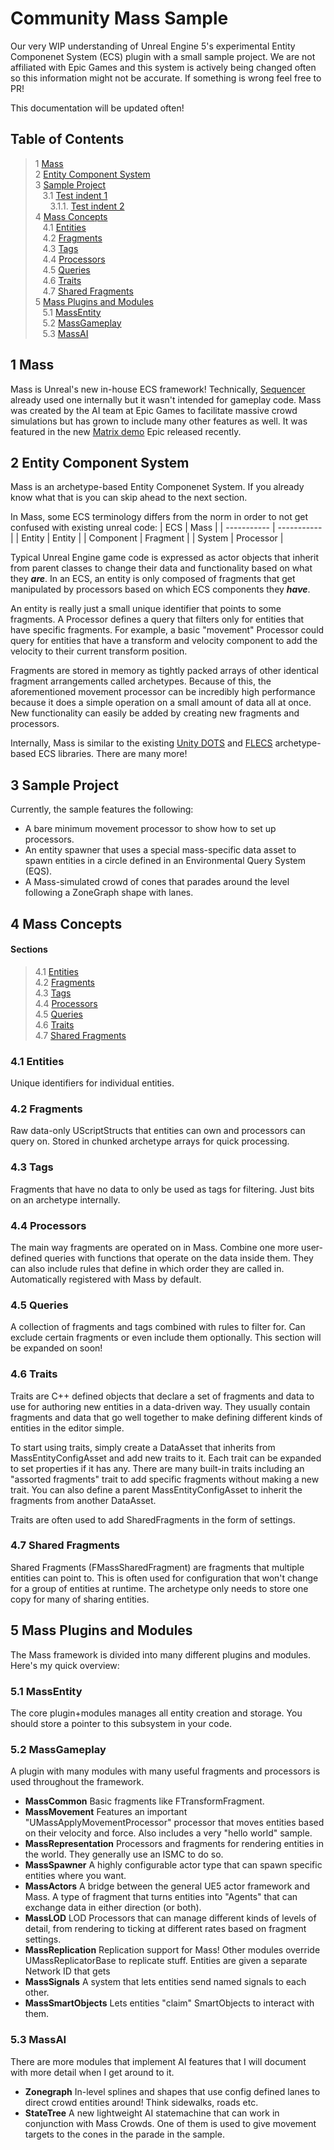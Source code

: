 # Community Mass Sample
Our very WIP understanding of Unreal Engine 5's experimental Entity Componenet System (ECS) plugin with a small sample project. We are not affiliated with Epic Games and this system is actively being changed often so this information might not be accurate.
If something is wrong feel free to PR!

This documentation will be updated often!

<!--- Introduce here table of contents -->
<a name="tocs"></a>
## Table of Contents
> 1 [Mass](#mass)  
> 2 [Entity Component System](#ecs)  
> 3 [Sample Project](#sample)  
> &nbsp;&nbsp;&nbsp;3.1 [Test indent 1](#tocs)  
> &nbsp;&nbsp;&nbsp;&nbsp;&nbsp;&nbsp;3.1.1. [Test indent 2](#tocs)  
> 4 [Mass Concepts](#massconcepts)  
> &nbsp;&nbsp;&nbsp;4.1 [Entities](#mass-entities)   
> &nbsp;&nbsp;&nbsp;4.2 [Fragments](#mass-fragments)  
> &nbsp;&nbsp;&nbsp;4.3 [Tags](#mass-tags)  
> &nbsp;&nbsp;&nbsp;4.4 [Processors](#mass-processors)  
> &nbsp;&nbsp;&nbsp;4.5 [Queries](#mass-queries)  
> &nbsp;&nbsp;&nbsp;4.6 [Traits](#mass-traits)  
> &nbsp;&nbsp;&nbsp;4.7 [Shared Fragments](#mass-sf)  
> 5 [Mass Plugins and Modules](#mass-pm)  
> &nbsp;&nbsp;&nbsp;5.1 [MassEntity](#mass-pm-me)  
> &nbsp;&nbsp;&nbsp;5.2 [MassGameplay](#mass-pm-gp)  
> &nbsp;&nbsp;&nbsp;5.3 [MassAI](#mass-pm-ai)  

<a name="mass"></a>
## 1 Mass
Mass is Unreal's new in-house ECS framework! Technically, [Sequencer](https://docs.unrealengine.com/4.26/en-US/AnimatingObjects/Sequencer/Overview/) already used one internally but it wasn't intended for gameplay code. Mass was created by the AI team at Epic Games to facilitate massive crowd simulations but has grown to include many other features as well. It was featured in the new [Matrix demo](https://www.unrealengine.com/en-US/blog/introducing-the-matrix-awakens-an-unreal-engine-5-experience) Epic released recently.

<a name="ecs"></a>
## 2 Entity Component System 
Mass is an archetype-based Entity Componenet System. If you already know what that is you can skip ahead to the next section.

In Mass, some ECS terminology differs from the norm in order to not get confused with existing unreal code:
| ECS | Mass |
| ----------- | ----------- |
| Entity | Entity |
| Component | Fragment | 
| System | Processor | 

Typical Unreal Engine game code is expressed as actor objects that inherit from parent classes to change their data and functionality based on what they ***are***. 
In an ECS, an entity is only composed of fragments that get manipulated by processors based on which ECS components they ***have***. 

An entity is really just a small unique identifier that points to some fragments. A Processor defines a query that filters only for entities that have specific fragments. For example, a basic "movement" Processor could query for entities that have a transform and velocity component to add the velocity to their current transform position. 

Fragments are stored in memory as tightly packed arrays of other identical fragment arrangements called archetypes. Because of this, the aforementioned movement processor can be incredibly high performance because it does a simple operation on a small amount of data all at once. New functionality can easily be added by creating new fragments and processors.

Internally, Mass is similar to the existing [Unity DOTS](https://docs.unity3d.com/Packages/com.unity.entities@0.17/manual/index.html) and [FLECS](https://github.com/SanderMertens/flecs) archetype-based ECS libraries. There are many more!

<a name="sample"></a>
## 3 Sample Project
Currently, the sample features the following:

- A bare minimum movement processor to show how to set up processors.
- An entity spawner that uses a special mass-specific data asset to spawn entities in a circle defined in an Environmental Query System (EQS).
- A Mass-simulated crowd of cones that parades around the level following a ZoneGraph shape with lanes.


<!-- FIXME: Let's figure out first an index to later fill with content if you agree. -->
<!-- FIXME: I'd say we can keep the majority of content we have in here, but we should define first an index. -->

<a name="massconcepts"></a>
## 4 Mass Concepts

#### Sections

> 4.1 [Entities](#mass-entities)  
> 4.2 [Fragments](#mass-fragments)  
> 4.3 [Tags](#mass-tags)  
> 4.4 [Processors](#mass-processors)  
> 4.5 [Queries](#mass-queries)  
> 4.6 [Traits](#mass-traits)  
> 4.7 [Shared Fragments](#mass-sf)  

<a name="mass-entities"></a>
### 4.1 Entities
Unique identifiers for individual entities.

<a name="mass-fragments"></a>
### 4.2 Fragments
Raw data-only UScriptStructs that entities can own and processors can query on. Stored in chunked archetype arrays 
for quick processing.

<a name="mass-tags"></a>
### 4.3 Tags
Fragments that have no data to only be used as tags for filtering. Just bits on an archetype internally.

<a name="mass-processors"></a>
### 4.4 Processors
The main way fragments are operated on in Mass. Combine one more user-defined queries with functions that operate on the data inside them. They can also include rules that define in which order they are called in. Automatically registered with Mass by default. 

<a name="mass-queries"></a>
### 4.5 Queries
A collection of fragments and tags combined with rules to filter for. Can exclude certain fragments or even include them optionally. This section will be expanded on soon!

<!-- FIXME: Might be nice minimal code samples for relevant parts + cross ref the simple use case. -->

<a name="mass-traits"></a>
### 4.6 Traits
Traits are C++ defined objects that declare a set of fragments and data to use for authoring new entities in a data-driven way. They usually contain fragments and data that go well together to make defining different kinds of entities in the editor simple. 

To start using traits, simply create a DataAsset that inherits from 
MassEntityConfigAsset and add new traits to it. Each trait can be expanded to set properties if it has any. There are many built-in traits including an "assorted fragments" trait to add specific fragments without making a new trait. You can also define a parent MassEntityConfigAsset to inherit the fragments from another DataAsset.

Traits are often used to add SharedFragments in the form of settings.

<a name="mass-sf"></a>
### 4.7 Shared Fragments
Shared Fragments (FMassSharedFragment) are fragments that multiple entities can point to. This is often used for configuration that won't change for a group of entities at runtime. The archetype only needs to store one copy for many of sharing entities.

<a name="mass-pm"></a>
## 5 Mass Plugins and Modules
The Mass framework is divided into many different plugins and modules. Here's my quick overview:

<a name="mass-pm-me"></a>
### 5.1 MassEntity
The core plugin+modules manages all entity creation and storage. You should store a pointer to this subsystem in your code.

<a name="mass-pm-gp"></a>
### 5.2 MassGameplay 
A plugin with many modules with many useful fragments and processors is used throughout the framework. 
- **MassCommon**
Basic fragments like FTransformFragment.
- **MassMovement**
Features an important "UMassApplyMovementProcessor" processor that moves entities based on their velocity and force. Also includes a very "hello world" sample.
- **MassRepresentation**
Processors and fragments for rendering entities in the world. They generally use an ISMC to do so.
- **MassSpawner** 
A highly configurable actor type that can spawn specific entities where you want. 
- **MassActors**
A bridge between the general UE5 actor framework and Mass. A type of fragment that turns entities into "Agents" that can exchange data in either direction (or both).
- **MassLOD**
LOD Processors that can manage different kinds of levels of detail, from rendering to ticking at different rates based on fragment settings.
- **MassReplication**
Replication support for Mass! Other modules override UMassReplicatorBase to replicate stuff. Entities are given a separate Network ID that gets
- **MassSignals** 
A system that lets entities send named signals to each other.
- **MassSmartObjects** 
Lets entities "claim" SmartObjects to interact with them.

<!-- This section explicitly for AI specific modules-->
<a name="mass-pm-ai"></a>
### 5.3 MassAI
There are more modules that implement AI features that I will document with more detail when I get around to it.

- **Zonegraph**
In-level splines and shapes that use config defined lanes to direct crowd entities around! Think sidewalks, roads etc.
- **StateTree**
A new lightweight AI statemachine that can work in conjunction with Mass Crowds. One of them is used to give movement targets to the cones in the parade in the sample.






